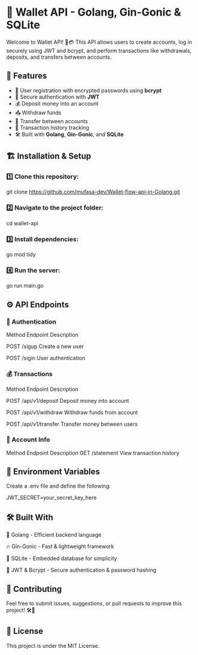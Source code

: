 # 🏦 Wallet API - Golang, Gin-Gonic & SQLite

Welcome to Wallet API! 🔐💳 This API allows users to create accounts, log in securely using JWT and bcrypt, and perform transactions like withdrawals, deposits, and transfers between accounts.

## 🚀 Features
- 🔑 User registration with encrypted passwords using **bcrypt**
- 🔐 Secure authentication with **JWT**
- 💰 Deposit money into an account
- 📤 Withdraw funds
- 🔄 Transfer between accounts
- 📜 Transaction history tracking
- 🛠 Built with **Golang**, **Gin-Gonic**, and **SQLite**

## 🏗 Installation & Setup

### 1️⃣ Clone this repository:
git clone https://github.com/mufasa-dev/Wallet-flow-api-in-Golang.git

### 2️⃣ Navigate to the project folder:

cd wallet-api
### 3️⃣ Install dependencies:

go mod tidy
### 4️⃣ Run the server:
go run main.go

## ⚙️ API Endpoints
### 🔑 Authentication
Method	Endpoint	Description

POST	/sigup	Create a new user

POST	/sigin	User authentication

### 💰 Transactions
Method	Endpoint	Description

POST	/api/v1/deposit	Deposit money into account

POST	/api/v1/withdraw	Withdraw funds from account

POST	/api/v1/transfer	Transfer money between users
### 📜 Account Info
Method	Endpoint	Description
GET	/statement	View transaction history
## 🔧 Environment Variables
Create a .env file and define the following:

JWT_SECRET=your_secret_key_here
## 🛠 Built With
🔷 Golang - Efficient backend language

🔥 Gin-Gonic - Fast & lightweight framework

📂 SQLite - Embedded database for simplicity

🔐 JWT & Bcrypt - Secure authentication & password hashing

## 🤝 Contributing
Feel free to submit issues, suggestions, or pull requests to improve this project! 🛠🚀

## 📜 License
This project is under the MIT License.
